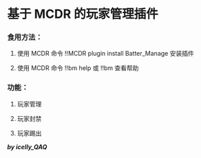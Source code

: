 # 基于 MCDR 的玩家管理插件

### 食用方法：

1. 使用 MCDR 命令 !!MCDR plugin install Batter_Manage 安装插件

2. 使用 MCDR 命令 !!bm help 或 !!bm 查看帮助

### 功能：

1. 玩家管理

2. 玩家封禁

4. 玩家踢出

***by icelly_QAQ***
